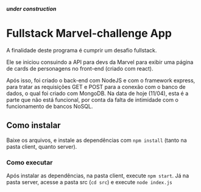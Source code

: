 ***under construction***

# Fullstack Marvel-challenge App

A finalidade deste programa é cumprir um desafio fullstack. 

Ele se iniciou consuindo a API para devs da Marvel para exibir uma página de cards de personagens no front-end (criado com react).

Após isso, foi criado o back-end com NodeJS e com o framework express, para tratar as requisições GET e POST para a conexão com o banco de dados, o qual foi criado com
MongoDB.
Na data de hoje (11/04), esta é a parte que não está funcional, por conta da falta de intimidade com o funcionamento de bancos NoSQL.

## Como instalar
Baixe os arquivos, e instale as dependências com `npm install` (tanto na pasta client, quanto server).

### Como executar
Após instalar as dependências, na pasta client, execute `npm start`.
Já na pasta server, acesse a pasta src (`cd src`) e execute `node index.js`

